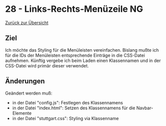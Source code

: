 28 - Links-Rechts-Menüzeile NG
=====================

[Zurück zur Übersicht][MAIN]

Ziel
----

Ich möchte das Styling für die Menüleisten vereinfachen.
Bislang mußte ich für die IDs der Menüleisten entsprechende
Einträge in die CSS-Datei aufnehmen. Künftig vergebe
ich beim Laden einen Klassennamen und in der CSS-Datei
wird primär dieser verwendet.

Änderungen
----------

Geändert werden muß:

- in der Datei "config.js": Festlegen des Klassennamens
- in der Datei "index.html": Setzen des Klassennamens für die Navbar-Elemente
- in der Datei "stuttgart.css": Styling via Klassenname

[MAIN]:  ../README.md

